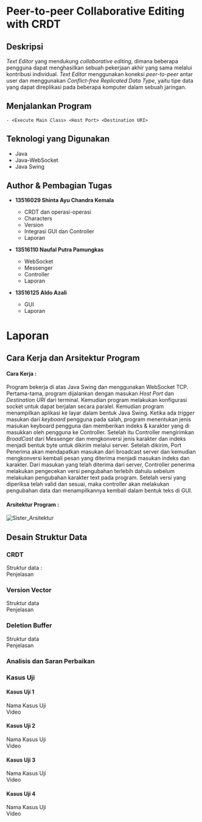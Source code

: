 # Peer-to-peer Collaborative Editing with CRDT

## Deskripsi
*Text Editor* yang mendukung *collaborative editing*, dimana beberapa pengguna dapat menghasilkan sebuah pekerjaan akhir yang sama melalui kontribusi individual.
*Text Editor* menggunakan koneksi *peer-to-peer* antar user dan menggunakan *Conflict-free Replicated Data Type*, yaitu tipe data yang dapat direplikasi pada beberapa komputer dalam sebuah jaringan.  

## Menjalankan Program
```
- <Execute Main Class> <Host Port> <Destination URI>
```
## Teknologi yang Digunakan
- Java
- Java-WebSocket
- Java Swing

## Author & Pembagian Tugas

- **13516029 Shinta Ayu Chandra Kemala** 
  - CRDT dan operasi-operasi
  - Characters
  - Version
  - Integrasi GUI dan Controller 
  - Laporan
- **13516110 Naufal Putra Pamungkas**
  - WebSocket
  - Messenger
  - Controller
  - Laporan
  
- **13516125 Aldo Azali** 
  - GUI
  - Laporan

# Laporan
## Cara Kerja dan Arsitektur Program
#### Cara Kerja :
Program bekerja di atas Java Swing dan menggunakan WebSocket TCP. Pertama-tama, program dijalankan dengan masukan *Host Port* dan *Destination URI* dari terminal. 
Kemudian program melakukan konfigurasi socket untuk dapat berjalan secara paralel. Kemudian program menampilkan aplikasi ke layar dalam bentuk Java Swing.
Ketika ada *trigger* masukan dari *keyboard* pengguna pada salah, program menentukan jenis masukan keyboard pengguna dan memberikan indeks & karakter yang di masukkan oleh pengguna ke Controller.
Setelah itu Controller mengirimkan *BroadCast* dari Messenger dan mengkonversi jenis karakter dan indeks menjadi bentuk byte untuk dikirim melalui server.
Setelah dikirim, Port Penerima akan mendapatkan masukan dari broadcast server dan kemudian mengkonversi kembali pesan yang diterima menjadi masukan indeks dan karakter.
Dari masukan yang telah diterima dari server, Controller penerima melakukan pengecekan versi pengubahan terlebih dahulu sebelum melakukan pengubahan karakter text pada program.
Setelah versi yang diperiksa telah valid dan sesuai, maka controller akan melakukan pengubahan data dan menampilkannya kembali dalam bentuk teks di GUI.

#### Arsitektur Program :
![Sister_Arsitektur](/uploads/8f018d6a52eb3c0c27c423bcbccac7e0/Sister_Arsitektur.png)

## Desain Struktur Data
### CRDT
Struktur data :
<br>
Penjelasan

### Version Vector
Struktur data
<br>
Penjelasan

### Deletion Buffer 
Struktur data
<br>
Penjelasan

### Analisis dan Saran Perbaikan


### Kasus Uji
#### Kasus Uji 1
Nama Kasus Uji
<br>
Video

#### Kasus Uji 2
Nama Kasus Uji
<br>
Video

#### Kasus Uji 3
Nama Kasus Uji
<br>
Video


#### Kasus Uji 4
Nama Kasus Uji
<br>
Video

